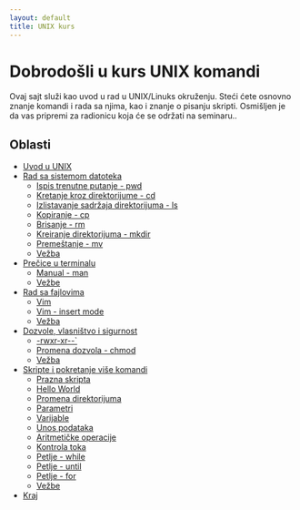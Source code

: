 ```yaml
---
layout: default
title: UNIX kurs
---
```


<link rel="stylesheet" href="/UNIX-beginner-course/assets/css/custom.css">

<script async src="https://www.googletagmanager.com/gtag/js?id=G-XXXXXXXXXX"></script>
<script>
  window.dataLayer = window.dataLayer || [];
  function gtag(){dataLayer.push(arguments);}
  gtag('js', new Date());
  gtag('config', 'G-Q6NY1G1P9S');
</script>
<head>
<script defer data-domain="dianasantavec.github.io/unix-beginner-course" src="https://plausible.io/js/script.outbound-links.tagged-events.js"></script>
</head>

# Dobrodošli u kurs UNIX komandi

Ovaj sajt služi kao uvod u rad u UNIX/Linuks okruženju. Steći ćete osnovno znanje komandi i rada sa njima, kao i znanje o pisanju skripti. Osmišljen je da vas pripremi za radionicu koja će se održati na seminaru..

## Oblasti

- [Uvod u UNIX](docs/1_1-unix.html)
- [Rad sa sistemom datoteka](docs/2-filesystem_functions.html)
    * [Ispis trenutne putanje - pwd](docs/2_1-pwd.html)
    * [Kretanje kroz direktorijume - cd](docs/2_2-cd.html)
    * [Izlistavanje sadržaja direktorijuma - ls](docs/2_3-ls.html)
    * [Kopiranje - cp](docs/2_4-cp.html)
    * [Brisanje - rm](docs/2_5-rm.html)
    * [Kreiranje direktorijuma - mkdir](docs/2_6-mkdir.html)
    * [Premeštanje - mv](docs/2_7-mv.html)
    * [Vežba](docs/2_8-vezbe.html)
- [Prečice u terminalu](docs/3_1-faster_terminal_navigation.html)
    * [Manual - man](docs/3_2-man.html)
    * [Vežbe](docs/3_3-vezbe.html)
- [Rad sa fajlovima](docs/4_1-touch.html)
    * [Vim](docs/4_2-vim.html)
    * [Vim - insert mode](docs/4_3-vim_insert_mode.html)
    * [Vežba](docs/4_4-vezbe.html)
- [Dozvole, vlasništvo i sigurnost](docs/5_1-permissions.html)
    * [-rwxr-xr--`](docs/5_2-permisije_razjasnjene.html)
    * [Promena dozvola - chmod](docs/5_3-chmod.html)
    * [Vežba](docs/5_4-permisije_vezbe.html)
- [Skripte i pokretanje više komandi](docs/6_1-pokretanje_vise_komandi.html)
    * [Prazna skripta](docs/6_2-pisanje_prazne_skripte.html)
    * [Hello World](docs/6_3-hello_world.html)
    * [Promena direktorijuma](docs/6_4-promena_direktorijuma.html)
    * [Parametri](docs/6_5-parametri.html)
    * [Varijable](docs/6_6-varijable.html)
    * [Unos podataka](docs/6_7-read.html)
    * [Aritmetičke operacije](docs/6_8-aritmeticke_operacije.html)
    * [Kontrola toka](docs/6_9-if.html)
    * [Petlje - while](docs/6_10-while.html)
    * [Petlje - until](docs/6_11-until.html)
    * [Petlje - for](docs/6_12-for.html)
    * [Vežbe](docs/6_13-vezbe.html)
- [Kraj](docs/7-congratulations.html)
